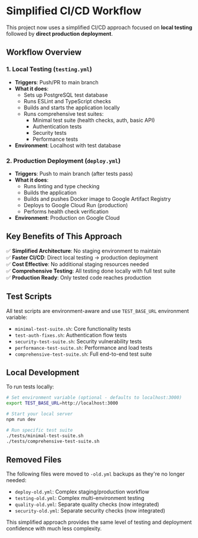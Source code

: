 # Simplified CI/CD Workflow

This project now uses a simplified CI/CD approach focused on **local testing** followed by **direct production deployment**.

## Workflow Overview

### 1. Local Testing (`testing.yml`)
- **Triggers**: Push/PR to main branch
- **What it does**:
  - Sets up PostgreSQL test database
  - Runs ESLint and TypeScript checks
  - Builds and starts the application locally
  - Runs comprehensive test suites:
    - Minimal test suite (health checks, auth, basic API)
    - Authentication tests
    - Security tests
    - Performance tests
- **Environment**: Localhost with test database

### 2. Production Deployment (`deploy.yml`)
- **Triggers**: Push to main branch (after tests pass)
- **What it does**:
  - Runs linting and type checking
  - Builds the application
  - Builds and pushes Docker image to Google Artifact Registry
  - Deploys to Google Cloud Run (production)
  - Performs health check verification
- **Environment**: Production on Google Cloud

## Key Benefits of This Approach

✅ **Simplified Architecture**: No staging environment to maintain  
✅ **Faster CI/CD**: Direct local testing → production deployment  
✅ **Cost Effective**: No additional staging resources needed  
✅ **Comprehensive Testing**: All testing done locally with full test suite  
✅ **Production Ready**: Only tested code reaches production  

## Test Scripts

All test scripts are environment-aware and use `TEST_BASE_URL` environment variable:

- `minimal-test-suite.sh`: Core functionality tests
- `test-auth-fixes.sh`: Authentication flow tests  
- `security-test-suite.sh`: Security vulnerability tests
- `performance-test-suite.sh`: Performance and load tests
- `comprehensive-test-suite.sh`: Full end-to-end test suite

## Local Development

To run tests locally:

```bash
# Set environment variable (optional - defaults to localhost:3000)
export TEST_BASE_URL=http://localhost:3000

# Start your local server
npm run dev

# Run specific test suite
./tests/minimal-test-suite.sh
./tests/comprehensive-test-suite.sh
```

## Removed Files

The following files were moved to `-old.yml` backups as they're no longer needed:
- `deploy-old.yml`: Complex staging/production workflow
- `testing-old.yml`: Complex multi-environment testing
- `quality-old.yml`: Separate quality checks (now integrated)
- `security-old.yml`: Separate security checks (now integrated)

This simplified approach provides the same level of testing and deployment confidence with much less complexity.
